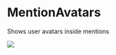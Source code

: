 # MentionAvatars

Shows user avatars inside mentions

![](https://github.com/user-attachments/assets/fc76ea47-5e19-4063-a592-c57785a75cc7)

